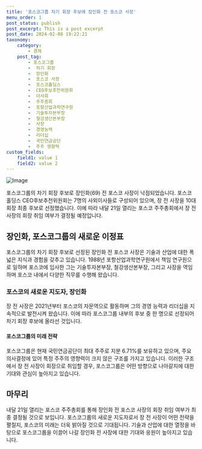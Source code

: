 ```yaml
---
title: '포스코그룹 차기 회장 후보에 장인화 전 포스코 사장'
menu_order: 1
post_status: publish
post_excerpt: This is a post excerpt
post_date: 2024-02-08 19:22:21
taxonomy:
    category:
        - 경제
    post_tag:
        - 포스코그룹
        -  차기 회장
        -  장인화
        -  포스코 사장
        -  포스코홀딩스
        -  CEO후보추천위원회
        -  이사회
        -  주주총회
        -  포항산업과학연구원
        -  기술투자본부장
        -  철강생산본부장
        -  사장
        -  경영능력
        -  리더십
        -  국민연금공단
        -  주주 영향력
custom_fields:
    field1: value 1
    field2: value 2
---
```


![Image](https://imgnews.pstatic.net/image/029/2024/02/08/0002854394_001_20240208163005282.jpg?type=w647)

포스코그룹의 차기 회장 후보로 장인화(69) 전 포스코 사장이 낙점되었습니다. 포스코홀딩스 CEO후보추천위원회는 7명의 사외이사들로 구성되어 있으며, 장 전 사장을 10대 회장 최종 후보로 선정했습니다. 이에 따라 내달 21일 열리는 포스코 주주총회에서 장 전 사장의 회장 취임 여부가 결정될 예정입니다.
## 장인화, 포스코그룹의 새로운 이정표
포스코그룹의 차기 회장 후보로 선정된 장인화 전 포스코 사장은 기술과 산업에 대한 폭넓은 지식과 경험을 갖추고 있습니다. 1988년 포항산업과학연구원에서 책임 연구원으로 일하며 포스코에 입사한 그는 기술투자본부장, 철강생산본부장, 그리고 사장을 역임하며 포스코 내에서 다양한 직무를 수행해 왔습니다.
### 포스코의 새로운 지도자, 장인화
장 전 사장은 2021년부터 포스코의 자문역으로 활동하며 그의 경영 능력과 리더십을 지속적으로 발전시켜 왔습니다. 이에 따라 포스코그룹 내부의 후보 중 한 명으로 선정되어 차기 회장 후보에 올라선 것입니다.
#### 포스코그룹의 미래 전략
포스코그룹은 현재 국민연금공단이 최대 주주로 지분 6.71%를 보유하고 있으며, 주요 의사결정에 있어 특정 주주의 영향력이 크지 않은 구조를 가지고 있습니다. 이러한 구조에서 장 전 사장이 회장으로 취임할 경우, 포스코그룹은 어떤 방향으로 나아갈지에 대한 기대와 관심이 높아지고 있습니다.
## 마무리
내달 21일 열리는 포스코 주주총회를 통해 장인화 전 포스코 사장의 회장 취임 여부가 최종 결정될 것으로 보입니다. 포스코그룹의 새로운 지도자로서 장 전 사장이 어떤 전략을 펼칠지, 포스코의 미래는 더욱 밝아질 것으로 기대됩니다. 기술과 산업에 대한 열정을 바탕으로 포스코그룹을 이끌어 나갈 장인화 전 사장에 대한 기대와 응원이 높아지고 있습니다.
